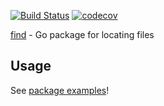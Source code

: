 [![Build Status](https://travis-ci.org/gregoryv/find.svg?branch=master)](https://travis-ci.org/gregoryv/find)
[![codecov](https://codecov.io/gh/gregoryv/find/branch/master/graph/badge.svg)](https://codecov.io/gh/gregoryv/find)

[find](https://godoc.org/github.com/gregoryv/find) - Go package for locating files

## Usage

See [package examples](https://godoc.org/github.com/gregoryv/find#pkg-examples)!
